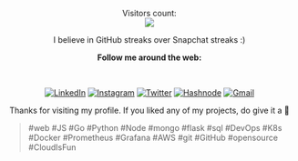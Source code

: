 <p align="center"> 
  Visitors count:<br>
  <img src="https://profile-counter.glitch.me/dipen006/count.svg" />
</p>
  
<div align="center">

<p>I believe in GitHub streaks over Snapchat streaks :)</p>

<p><strong>Follow me around the web:</strong></p><br>

<a href="https://www.linkedin.com/in/dipenr/" target="_blank"><img src="https://img.shields.io/badge/-dipenr-blue?style=flat-square&logo=Linkedin&logoColor=white&link=https://www.linkedin.com/in/dipenr/" alt="LinkedIn"></a>
<a href="https://www.instagram.com/dipen.06" target="_blank"><img src="https://img.shields.io/badge/-dipen.06-e4405f?style=flat-square&logo=Instagram&logoColor=white&link=https://www.instagram.com/dipen.06/" alt="Instagram"></a>
<a href="https://twitter.com/dipenr06/" target="_blank"><img src="https://img.shields.io/badge/dipenr06-000000?style=flat-square&logo=Twitter&logoColor=blue&link=https://twitter.com/dipenr06/" alt="Twitter"></a>
<a href="https://dipen.hashnode.dev/" target="_blank"><img src="https://img.shields.io/badge/Hashnode-2962FF?style=for-the-badge&logo=hashnode&logoColor=white&link=https://dipen.hashnode.dev/" alt="Hashnode"></a>
<a href="mailto:rik.dipen@gmail.com" target="_blank"><img src="https://img.shields.io/badge/-rik.dipen@gmail.com-d14836?style=flat-square&logo=Gmail&logoColor=white&link=mailto:rik.dipen@gmail.com" alt="Gmail"></a>

  <p>Thanks for visiting my profile. If you liked any of my projects, do give it a 🌟</p>
</div>
<blockquote>#web #JS #Go #Python #Node #mongo #flask #sql #DevOps #K8s #Docker #Prometheus #Grafana #AWS  #git #GitHub #opensource #CloudIsFun</blockquote>
